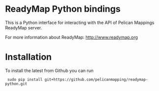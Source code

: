 ReadyMap Python bindings
=========================

This is a Python interface for interacting with the API of Pelican Mappings ReadyMap server.

For more information about ReadyMap:  http://www.readymap.org

# Installation

To install the latest from Github you can run

     sudo pip install git+https://github.com/pelicanmapping/readymap-python.git
     
